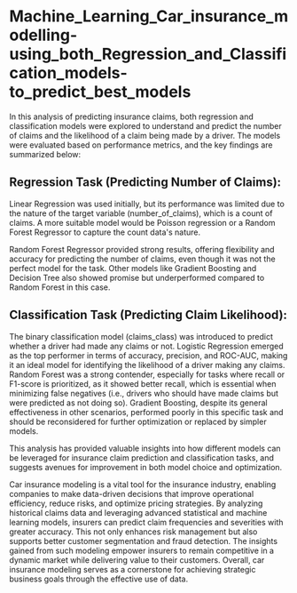 # Machine_Learning_Car_insurance_modelling-using_both_Regression_and_Classification_models-to_predict_best_models

In this analysis of predicting insurance claims, both regression and classification models were explored to understand and predict the number of claims and the likelihood of a claim being made by a driver. The models were evaluated based on performance metrics, and the key findings are summarized below:
## Regression Task (Predicting Number of Claims):
Linear Regression was used initially, but its performance was limited due to the nature of the target variable (number_of_claims), which is a count of claims. A more suitable model would be Poisson regression or a Random Forest Regressor to capture the count data's nature.

Random Forest Regressor provided strong results, offering flexibility and accuracy for predicting the number of claims, even though it was not the perfect model for the task. Other models like Gradient Boosting and Decision Tree also showed promise but underperformed compared to Random Forest in this case.

## Classification Task (Predicting Claim Likelihood):
The binary classification model (claims_class) was introduced to predict whether a driver had made any claims or not.
Logistic Regression emerged as the top performer in terms of accuracy, precision, and ROC-AUC, making it an ideal model for identifying the likelihood of a driver making any claims.
Random Forest was a strong contender, especially for tasks where recall or F1-score is prioritized, as it showed better recall, which is essential when minimizing false negatives (i.e., drivers who should have made claims but were predicted as not doing so).
Gradient Boosting, despite its general effectiveness in other scenarios, performed poorly in this specific task and should be reconsidered for further optimization or replaced by simpler models.

This analysis has provided valuable insights into how different models can be leveraged for insurance claim prediction and classification tasks, and suggests avenues for improvement in both model choice and optimization.

Car insurance modeling is a vital tool for the insurance industry, enabling companies to make data-driven decisions that improve operational efficiency, reduce risks, and optimize pricing strategies. By analyzing historical claims data and leveraging advanced statistical and machine learning models, insurers can predict claim frequencies and severities with greater accuracy. This not only enhances risk management but also supports better customer segmentation and fraud detection. The insights gained from such modeling empower insurers to remain competitive in a dynamic market while delivering value to their customers. Overall, car insurance modeling serves as a cornerstone for achieving strategic business goals through the effective use of data.
